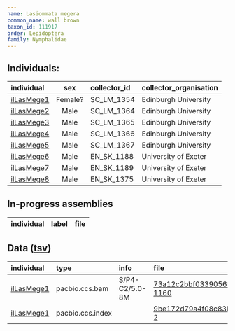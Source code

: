 ```yaml
---
name: Lasiommata megera
common_name: wall brown
taxon_id: 111917
order: Lepidoptera
family: Nymphalidae
---
```


## Individuals:

| individual | sex | collector_id | collector_organisation |
| :--------- | :-: | :----------- | :--------------------- |
| [ilLasMege1](ilLasMege1.md) | Female? | SC_LM_1354 | Edinburgh University |
| [ilLasMege2](ilLasMege2.md) | Male | SC_LM_1364 | Edinburgh University |
| [ilLasMege3](ilLasMege3.md) | Male | SC_LM_1365 | Edinburgh University |
| [ilLasMege4](ilLasMege4.md) | Male | SC_LM_1366 | Edinburgh University |
| [ilLasMege5](ilLasMege5.md) | Male | SC_LM_1367 | Edinburgh University |
| [ilLasMege6](ilLasMege6.md) | Male | EN_SK_1188 | University of Exeter |
| [ilLasMege7](ilLasMege7.md) | Male | EN_SK_1189 | University of Exeter |
| [ilLasMege8](ilLasMege8.md) | Male | EN_SK_1375 | University of Exeter |

## In-progress assemblies

| individual | label | file |
| :--------- | :---- | :--- |

## Data ([tsv](Lasiommata_megera_data.tsv))

| individual | type | info | file |
| :--------- | :--- | :--- | :--- |
| [ilLasMege1](ilLasMege1.md) | pacbio.ccs.bam | S/P4-C2/5.0-8M | [73a12c2bbf0339056ff7e07e523f28d7-1160](https://darwin.cog.sanger.ac.uk/insects/Lasiommata_megera/ilLasMege1/genomic_data/pacbio/m64097_200222_154612.ccs.bam) |
| [ilLasMege1](ilLasMege1.md) | pacbio.ccs.index |  | [9be172d79a4f08c83b77c99c4143aab1-2](https://darwin.cog.sanger.ac.uk/insects/Lasiommata_megera/ilLasMege1/genomic_data/pacbio/m64097_200222_154612.ccs.bam.pbi) |
